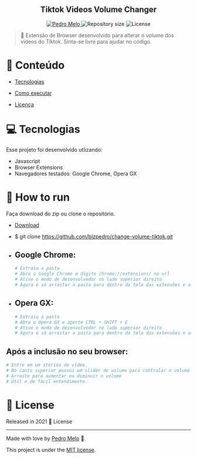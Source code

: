 
<div  align="center">

<h2>Tiktok Videos Volume Changer</h2>

</div>

<p  align="center">

<a  href="https://www.linkedin.com/in/phenriqmelo/">

<img  alt="Pedro Melo"  src="https://img.shields.io/badge/-Pedro Melo-FB250?style=flat&logo=Linkedin&logoColor=white" />

</a>

<img  alt="Repository size"  src="https://img.shields.io/github/repo-size/blzpedro/change-volume-tiktok?color=FB250">

  

<img  alt="License"  src="https://img.shields.io/badge/license-MIT-FB250">

  

</p>

  

> :rocket: Extensão de Browser desenvolvido para alterar o volume dos videos do Tiktok. Sinta-se livre para ajudar no código.

  
  

# :pushpin: Conteúdo

  

* [Tecnologias](#computer-Tecnologias)

* [Como executar](#construction_worker-how-to-run)

* [Licença](#closed_book-license)

# :computer: Tecnologias

Esse projeto foi desenvolvido utlizando:

  

* Javascript
* Browser Extensions
* Navegadores testados: Google Chrome, Opera GX
  

# :construction_worker: How to run

Faça download do zip ou clone o repositório.

  

* [Download](https://codeload.github.com/blzpedro/change-volume-tiktok/zip/refs/heads/main)

* $ git clone https://github.com/blzpedro/change-volume-tiktok.git

 - ## Google Chrome:  
      ```bash
	# Extraia a pasta
	# Abra o Google Chrome e digite chrome://extensions/ na url
	# Ative o modo de desenvolvedor no lado superior direito
	# Agora é só arrastar a pasta para dentro da tela das extensões e atualizar a página no Tiktok.       

- ## Opera GX:
     ```bash
	# Extraia a pasta
	# Abra o Opera GX e aperte CTRL + SHIFT + E
	# Ative o modo de desenvolvedor no lado superior direito
	# Agora é só arrastar a pasta para dentro da tela das extensões e atualizar a página no Tiktok.      

## Após a inclusão no seu browser:
```bash
# Entre em um stories de vídeo.
# No canto superior possui um slider de volume para controlar o volume dos stories.
# Arraste para aumentar ou diminuir o volume
# Útil e de fácil entendimento.
```  

# :closed_book: License

  

Released in 2021 :closed_book: License

  

---

  

Made with love by [Pedro Melo](https://github.com/blzpedro) 🚀.

This project is under the [MIT license](./LICENSE).
